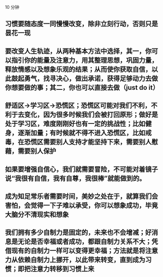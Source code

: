 10 分钟

## 习惯要随态度一同慢慢改变，除非立刻行动，否则只是昙花一现

## 要改变人生轨迹，从两种基本方法中选择，其一，你可以指引你的能量及注意力，用其整理思想，巩固力量，释放情感以及想象乐观的结果；从而使你获取自信，以此鼓起勇气，找寻决心，做出承诺，获得足够动力去做你想要做的事；其二，你也可以直接去做（just do it）

## 舒适区->学习区->恐慌区；恐慌区可能对我们不利，不利于去变化，因为很多时候我们会被打回原形；做好是处于学习区，难度刚刚好也有一定的挑战性；比如健身，逐渐加量；有时候就不得不进入恐慌区，比如戒毒，在恐慌区需要别人支持才能坚持下来，需要别人慰藉，需要别人保护

## 如果要增强自信心，我们就需要冒险，不可能对着镜子说“我很有自信，我有自尊，我很棒”就能做到的。

## 成为知足常乐者需要时间，美妙之处在于，就算我们会害怕，会觉得一下子难以承受，你可以想象成功，毕竟大脑分不清现实和想象

## 我们拥有多少自制力是固定的，未来也不会增减；好消息是无论是否幸福或者成功，都跟自制力关系不大；凭借现有的自制力一样可以变得更幸福；方法就是将注意力从依赖自制力上挪开，以此带来转变，直到成为习惯；即把注意力转移到习惯上来
